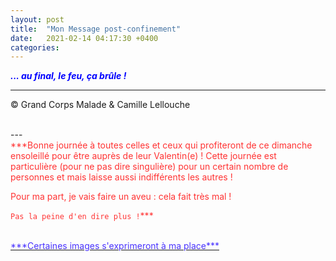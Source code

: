 ```yaml
---
layout: post
title:  "Mon Message post-confinement"
date:   2021-02-14 04:17:30 +0400
categories: 
---
```



<span style="color: blue">***... au final, le feu, ça brûle !***</span>
<br/>


---
&copy;  Grand Corps Malade & Camille Lellouche

<br>
---

<br>
<span style="color: #ff3333">***Bonne journée à toutes celles et ceux qui profiteront de ce dimanche ensoleillé pour être auprès de leur Valentin(e) !
Cette journée est particulière (pour ne pas dire singulière) pour un certain nombre de personnes et mais laisse aussi indifférents les autres !

Pour ma part, je vais faire un aveu : cela fait très mal !

`Pas la peine d'en dire plus !`***</span>

<br>
<a href="https://pixabay.com/fr/users/alexey_hulsov-388655/?tab=latest" target="_blank"><span style="color:  #4933ff">***Certaines images s'exprimeront à ma place***</span></a>
